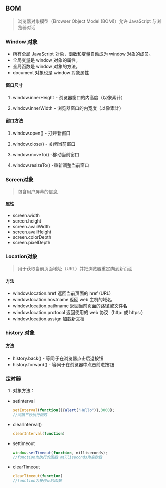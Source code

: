 ## BOM

> 浏览器对象模型（Browser Object Model (BOM)）允许 JavaScript 与浏览器对话

### Window 对象

- 所有全局 JavaScript 对象，函数和变量自动成为 window 对象的成员。
- 全局变量是 window 对象的属性。
- 全局函数是 window 对象的方法。
- document 对象也是 window 对象属性

#### 窗口尺寸

1. window.innerHeight - 浏览器窗口的内高度（以像素计）

2. window.innerWidth - 浏览器窗口的内宽度（以像素计）

#### 窗口方法

1. window.open() - 打开新窗口

2. window.close() - 关闭当前窗口

3. window.moveTo() -移动当前窗口

4. window.resizeTo() -重新调整当前窗口

### Screen对象

>包含用户屏幕的信息

#### 属性

- screen.width
- screen.height
- screen.availWidth
- screen.availHeight
- screen.colorDepth
- screen.pixelDepth

### Location对象

> 用于获取当前页面地址（URL）并把浏览器重定向到新页面

#### 方法

- window.location.href 返回当前页面的 href (URL)
- window.location.hostname 返回 web 主机的域名
- window.location.pathname 返回当前页面的路径或文件名
- window.location.protocol 返回使用的 web 协议（http: 或 https:）
- window.location.assign 加载新文档

### history 对象

#### 方法

- history.back() - 等同于在浏览器点击后退按钮
- history.forward() - 等同于在浏览器中点击前进按钮

### 定时器

1. 对象方法：

- setInterval

  ```js
  setInterval(function(){alert("Hello")},3000);
  //间隔三秒执行函数
  ```

- clearInterval()

  ```js
  clearInterval(function)
  ```

- settimeout

  ```js
  window.setTimeout(function, milliseconds);
  //function为执行的函数 milliseconds为毫秒数
  ```

- clearTimeout

  ```js
  clearTimeout(function)
  //function为被停止的函数
  ```

  